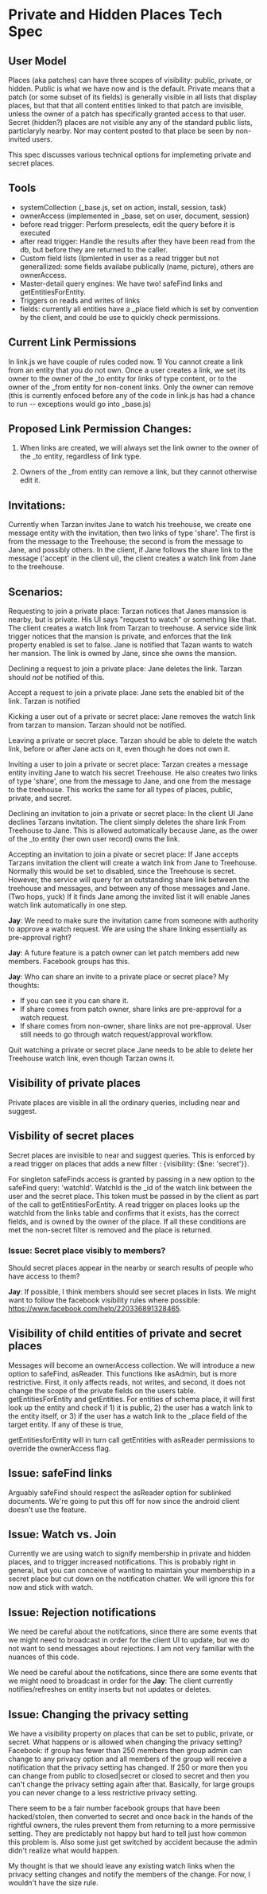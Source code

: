 # Private and Hidden Places Tech Spec

## User Model
Places (aka patches) can have three scopes of visibility: public, private, or hidden.  Public is what we have now and is the default.  Private means that a patch (or some subset of its fields) is generally visible in all lists that display places, but that that all content entities linked to that patch are invisible, unless the owner of a patch has specifically granted access to that user.  Secret (hidden?) places are not visible any any of the standard public lists, particlaryly nearby.  Nor may content posted to that place be seen by non-invited users.

This spec discusses various technical options for implemeting private and secret places.

## Tools
  * systemCollection  (_base.js, set on action, install, session, task)
  * ownerAccess (implemented in _base, set on user, document, session)
  * before read trigger:  Perform preselects, edit the query before it is executed
  * after read trigger: Handle the results after they have been read from the db, but before they are returned to the caller.
  * Custom field lists (Ipmlented in user as a read trigger but not generallized:  some fields availabe publically (name, picture), others are ownerAccess.
  * Master-detail query engines:  We have two!  safeFind links and getEntitiesForEntity.
  * Triggers on reads and writes of links
  * fields:  currently all entities have a _place field which is set by convention by the client, and could be use to quickly check permissions.

## Current Link Permissions
In link.js we have couple of rules coded now.  1) You cannot create a link from an entity that you do not own.  Once a user creates a link, we set its owner to the owner of the _to entity for links of type content, or to the owner of the _from entity for non-conent links.  Only the owner can remove (this is currently enfoced before any of the code in link.js has had a chance to run -- exceptions would go into _base.js)


## Proposed Link Permission Changes:
1) When links are created, we will always set the link owner to the owner of the _to entity, regardless of link type.

2) Owners of the _from entity can remove a link, but they cannot otherwise edit it.


## Invitations:
Currently when Tarzan invites Jane to watch his treehouse, we create one message entity with the invitation, then two links of type 'share'.  The first is from the message to the Treehouse; the second is from the message to Jane, and possibly others.   In the client, if Jane follows the share link to the message ('accept' in the client ui), the client creates a watch link from Jane to the treehouse.


## Scenarios:
Requesting to join a private place:
Tarzan notices that Janes manssion is nearby, but is private.  His UI says "request to watch" or something like that.  The client creates a watch link from Tarzan to treehouse.   A service side link trigger notices that the mansion is private, and enforces that the link property enabled is set to false.  Jane is notified that Tazan wants to watch her mansion.  The link is owned by Jane, since she owns the mansion.

Declining a request to join a private place:
Jane deletes the link.  Tarzan should *not* be notified of this.

Accept a request to join a private place:
Jane sets the enabled bit of the link. Tarzan is notified

Kicking a user out of a private or secret place:
Jane removes the watch link from tarzan to mansion.  Tarzan should not be notified.

Leaving a private or secret place.
Tarzan should be able to delete the watch link, before or after Jane acts on it, even though he does not own it.

Inviting a user to join a private or secret place:
Tarzan creates a message entity inviting Jane to watch his secret Treehouse.  He also creates two links of type 'share', one from the message to Jane, and one from the message to the treehouse.  This works the same for all types of places, public, private, and secret.

Declining an invitation to join a private or secret place:
In the client UI Jane declines Tarzans invitation.  The client simply deletes the share link From Treehouse to Jane.  This is allowed automatically because Jane, as the ower of the _to entity (her own user record) owns the link.

Accepting an invitation to join a pivate or secret place:
If Jane accepts Tarzans invitation the client will create a watch link from Jane to Treehouse.  Normally this would be set to disabled, since the Treehouse is secret.  However, the service will query for an outstanding share link between the treehouse and messages, and between any of those messages and Jane.  (Two hops, yuck)  If it finds Jane among the invited list it will enable Janes watch link automatically in one step.


**Jay**: We need to make sure the invitation came from someone with authority to approve a watch request. We are using the share linking essentially as pre-approval right?

**Jay**: A future feature is a patch owner can let patch members add new members. Facebook groups has this.

**Jay**: Who can share an invite to a private place or secret place? My thoughts:
- If you can see it you can share it.
- If share comes from patch owner, share links are pre-approval for a watch request.
- If share comes from non-owner, share links are not pre-approval. User still needs to go through watch request/approval workflow.


Quit watching a private or secret place
Jane needs to be able to delete her Treehouse watch link, even though Tarzan owns it.


## Visibility of private places
Private places are visible in all the ordinary queries, including near and suggest.


## Visbility of secret places
Secret places are invisible to near and suggest queries. This is enforced by a read trigger on places that adds a new filter : {visibility: {$ne: 'secret'}}.

For singleton safeFinds access is granted by passing in a new option to the safeFind query:  'watchId'.  WatchId is the _id of the watch link between the user and the secret place.  This token must be passed in by the client as part of the call to getEntitiesForEntity.  A read trigger on places looks up the watchId from the links table and confirms that it exists, has the correct fields, and is owned by the owner of the place.  If all these conditions are met the non-secret filter is removed and the place is returned.

### Issue: Secret place visibly to members?
Should secret places appear in the nearby or search results of people who have access to them?

**Jay**: If possible, I think members should see secret places in lists. We might want to follow the facebook visibility rules where possible: https://www.facebook.com/help/220336891328465.

## Visibility of child entities of private and secret places
Messages will become an ownerAccess collection. We will introduce a new option to safeFind, asReader.  This functions like asAdmin, but is more restrictive.  First, it only affects reads, not writes, and second, it does not change the scope of the private fields on the users table.  getEntitiesForEntity and getEntities.   For entities of schema place, it will first look up the entity and check if 1) it is public, 2) the user has a watch link to the entity itself, or 3) if the user has a watch link to the _place field of the target entity.  If any of these is true, 

getEntitiesforEntity will in turn call getEntities with asReader permissions to override the ownerAccess flag.

## Issue: safeFind links
Arguably safeFind should respect the asReader option for sublinked documents.  We're going to put this off for now since the android client doesn't use the feature.

## Issue: Watch vs. Join
Currently we are using watch to signify membership in private and hidden places, and to trigger increased notifications.  This is probably right in general, but you can conceive of wanting to maintain your membership in a secret place but cut down on the notification chatter.  We will ignore this for now and stick with watch.

## Issue:  Rejection notifications
We need be careful about the notifcations, since there are some events that we might need to broadcast in order for the client UI to update, but we do not want to send messages about rejections.  I am not very familiar with the nuances of this code.

We need be careful about the notifcations, since there are some events that we might need to broadcast in order for the 
**Jay**: The client currently notifies/refreshes on entity inserts but not updates or deletes.

## Issue:  Changing the privacy setting
We have a visibility property on places that can be set to public, private, or secret. What happens or is allowed when changing the privacy setting? Facebook: if group has fewer than 250 members then group admin can change to any privacy option and all members of the group will receive a notification that the privacy setting has changed. If 250 or more then you can change from public to closed|secret or closed to secret and then you can't change the privacy setting again after that. Basically, for large groups you can never change to a less restrictive privacy setting. 

There seem to be a fair number facebook groups that have been hacked/stolen, then converted to secret and once back in the hands of the rightful owners, the rules prevent them from returning to a more permissive setting. They are predictably not happy but hard to tell just how common this problem is. Also some just get switched by accident because the admin didn't realize what would happen.

My thought is that we should leave any existing watch links when the privacy setting changes and notify the members of the change. For now, I wouldn't have the size rule.




